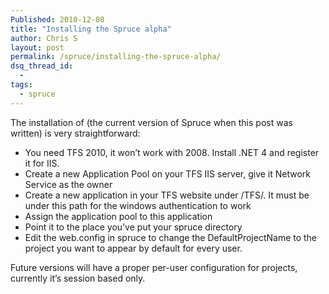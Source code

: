 ```yaml
---
Published: 2010-12-08
title: "Installing the Spruce alpha"
author: Chris S
layout: post
permalink: /spruce/installing-the-spruce-alpha/
dsq_thread_id:
  - 
tags:
  - spruce
---
```

The installation of (the current version of Spruce when this post was written) is very straightforward:

<!--more-->

  * You need TFS 2010, it won’t work with 2008. Install .NET 4 and register it for IIS.
  * Create a new Application Pool on your TFS IIS server, give it Network Service as the owner
  * Create a new application in your TFS website under /TFS/. It must be under this path for the windows authentication to work
  * Assign the application pool to this application
  * Point it to the place you’ve put your spruce directory
  * Edit the web.config in spruce to change the DefaultProjectName to the project you want to appear by default for every user.

Future versions will have a proper per-user configuration for projects, currently it’s session based only.